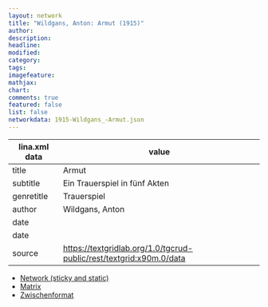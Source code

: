 ```yaml
---
layout: network
title: "Wildgans, Anton: Armut (1915)"
author:
description:
headline:
modified:
category:
tags:
imagefeature: 
mathjax: 
chart: 
comments: true
featured: false
list: false
networkdata: 1915-Wildgans_-Armut.json
---
```

lina.xml data  | value
------------- | -------------
title|Armut
subtitle|Ein Trauerspiel in fünf Akten
genretitle|Trauerspiel
author|Wildgans, Anton
date|
date|
source|https://textgridlab.org/1.0/tgcrud-public/rest/textgrid:x90m.0/data


* [Network (sticky and static)](/network187)
* [Matrix](/matrix187)
* [Zwischenformat](/lina187 )
